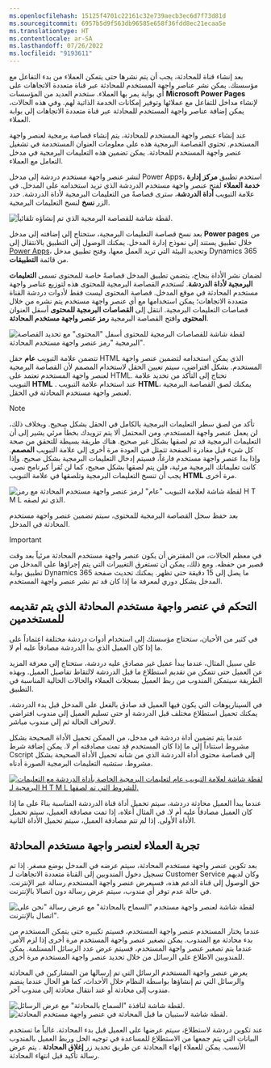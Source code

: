 ```yaml
---
ms.openlocfilehash: 15125f4701c22161c32e739aecb3ec6d7f73d81d
ms.sourcegitcommit: 6957b5d9f563db96585e658f36fdd8ec21ecaa5e
ms.translationtype: HT
ms.contentlocale: ar-SA
ms.lasthandoff: 07/26/2022
ms.locfileid: "9193611"
---
```

بعد إنشاء قناة للمحادثة، يجب أن يتم نشرها حتى يتمكن العملاء من بدء التفاعل مع مؤسستك. يمكن نشر عناصر واجهة المستخدم للمحادثة عبر قناة متعددة الاتجاهات على أي بوابة يمر بها العملاء. ستخدم العديد من المؤسسات **Microsoft Power Pages** لإنشاء مداخل للتفاعل مع عملائها وتوفير إمكانات الخدمة الذاتية لهم. وفي هذه الحالات، يمكن إضافة عناصر واجهة المستخدم للمحادثة عبر قناة متعددة الاتجاهات إلى بوابة العملاء.

عند إنشاء عنصر واجهة المستخدم للمحادثة، يتم إنشاء قصاصة برمجية لعنصر واجهة المستخدم. تحتوي القصاصة البرمجية هذه على معلومات العنوان المستخدمة في تشغيل عنصر واجهة المستخدم للمحادثة. يمكن تضمين هذه التعليمات البرمجية في مدخل التعامل مع العملاء.

لنشر عنصر واجهة مستخدم دردشة إلى مدخل Power Apps، استخدم تطبيق **مركز إدارة خدمة العملاء** لفتح عنصر واجهة مستخدم الدردشة الذي تريد استخدامه على المدخل.  في علامة التبويب **أداة الدردشة**، سترى قصاصةً من التعليمات البرمجية لأداة الدردشة. حدد الزر **نسخ** لنسخ التعليمات البرمجية.   

![لقطة شاشة للقصاصة البرمجية الذي تم إنشاؤه تلقائياً.](../media/chat-copy-5-1.png)

بعد نسخ قصاصة التعليمات البرمجية، ستحتاج إلى إضافته إلى مدخل **Power pages** من خلال تطبيق يستند إلى نموذج إدارة المدخل. يمكنك الوصول إلى التطبيق بالانتقال إلى [Power Apps](https://make.powerapps.com/?azure-portal=true)، وتحديد البيئة التي تريد العمل معها، وفتح تطبيق مدخل Dynamics 365 من قائمة **التطبيقات**.

لضمان نشر الأداة بنجاح، يتضمن تطبيق المدخل قصاصةً خاصة للمحتوى تسمى **التعليمات البرمجية لأداة الدردشة**. تُستخدم القصاصة البرمجية للمحتوى هذه لتوزيع عناصر واجهة مستخدم المحادثة في موقع المدخل. قصاصة المحتوى ليست فقط لأدوات دردشة القناة متعددة الاتجاهات؛ يمكن استخدامها مع أي عنصر واجهة مستخدم يتم نشره من خلال قصاصات التعليمات البرمجية. انتقل إلى **القصاصات البرمجية للمحتوى** أسفل العنوان **المحتوى** وافتح القصاصة البرمجية **رمز عنصر واجهة مستخدم المحادثة**. 

![لقطة شاشة للقصاصات البرمجية للمحتوى أسفل "المحتوى" مع تحديد القصاصة البرمجية "رمز عنصر واجهة مستخدم المحادثة".](../media/chat-add-snippet-5-2.png)

تتضمن علامة التبويب **عام** حقل HTML الذي يمكن استخدامه لتضمين عنصر واجهة المستخدم. بشكل افتراضي، سيتم تعيين الحقل لاستخدام المصمم لأن القصاصة البرمجية لعنصر واجهة المستخدم تعتمد على HTML. تحتاج إلى التأكد من تحديد علامة التبويب **HTML** . عند استخدام علامة التبويب **HTML‎**، يمكنك لصق القصاصة البرمجية لعنصر واجهة مستخدم المحادثة في الحقل.

> [!NOTE]
> تأكد من لصق سطر التعليمات البرمجية بالكامل في الحقل بشكل صحيح. وبخلاف ذلك، لن يعمل عنصر واجهة المستخدم، ومن المحتمل ألا يتم تزويدك بخطأ مرئي يشير إلى أن التعليمات البرمجية قد تم لصقها بشكل غير صحيح. هناك طريقة بسيطة للتحقق من صحة كل شيء قبل مغادرة الصفحة تتمثل في العودة مرة أخرى إلى علامة التبويب **المصمم**. وإذا بدا عنصر واجهة مستخدم فارغاً، فسيتم إدخال التعليمات البرمجية بشكل صحيح. وإذا كانت تعليماتك البرمجية مرئية، فلن يتم لصقها بشكل صحيح، كما لن تُقرأ كبرنامج نصي. يجب أن تنسخ التعليمات البرمجية وتلصقها في علامة التبويب **HTML** مرة أخرى.

![لقطة شاشة لعلامة التبويب "عام" لرمز عنصر واجهة مستخدم المحادثة مع رمز H T M L الذي تم لصقه.](../media/chat-5-3.png)

بعد حفظ سجل القصاصة البرمجية للمحتوى، سيتم تضمين عنصر واجهة مستخدم المحادثة في المدخل.

> [!IMPORTANT]
> في معظم الحالات، من المفترض أن يكون عنصر واجهة مستخدم المحادثة مرئياً بعد وقت قصير من حفظه. ومع ذلك، يمكن أن تستغرق التغييرات التي يتم إجراؤها على المدخل من تطبيق بوابة Dynamics 365 ما يصل إلى 15 دقيقة حتى تظهر. يمكنك تحديث صفحة المدخل بشكل دوري لمعرفة ما إذا كان قد تم نشر عنصر واجهة المستخدم.

## <a name="control-which-chat-widget-is-presented-to-users"></a>التحكم في عنصر واجهة مستخدم المحادثة الذي يتم تقديمه للمستخدمين

في كثير من الأحيان، ستحتاج مؤسستك إلى استخدام أدوات دردشة مختلفة اعتماداً على ما إذا كان العميل الذي بدأ الدردشة مصادقاً عليه أم لا.

على سبيل المثال، عندما يبدأ عميل غير مصادق عليه دردشة، ستحتاج إلى معرفة المزيد عن العميل حتى تتمكن من تقديم استطلاع ما قبل الدردشة لالتقاط تفاصيل العميل. وبهذه الطريقة سيتمكن المندوب من ربط العميل بسجلات العملاء والحالات الحالية المناسبة في التطبيق.

في السيناريوهات التي يكون فيها العميل قد صادق بالفعل على المدخل قبل بدء الدردشة، يمكنك تحميل استطلاع مختلف قبل الدردشة أو حتى تسليم العميل إلى مندوب افتراضي لانحراف الحالة ثم إلى مندوب مباشر.    

عندما يتم تضمين أداة دردشة في مدخل، من الممكن تحميل الأداة الصحيحة بشكل مشروط استناداً إلى ما إذا كان المستخدم قد تمت مصادقته أم لا. يمكن إضافة شرط Cscript إلى قصاصة محتوى أداة الدردشة الذي من شأنه تحميل الأداة الصحيحة بشكل مشروط.  ستشبه التعليمات البرمجية الصورة أدناه.  

[![لقطة شاشة لعلامة التبويب عام لتعليمات البرمجية الخاصة بأداة الدردشة مع التعليمات البرمجية لـ H T M L للشروط التي تم لصقها.](../media/chat-control-value-5-10.png)](../media/chat-control-value-5-10.png#lightbox)  

عندما يبدأ العميل محادثة دردشة، سيتم تحميل أداة قناة الدردشة المناسبة بناءً على ما إذا كان العميل مصادقاً عليه أم لا. في المثال أعلاه، إذا تمت مصادقة العميل، سيتم تحميل الأداة الأولى. إذا لم تتم مصادقة العميل، سيتم تحميل الأداة الثانية.

## <a name="customer-experience-of-chat-widget"></a>تجربة العملاء لعنصر واجهة مستخدم المحادثة

بعد تكوين عنصر واجهة مستخدم المحادثة، سيتم عرضه في المدخل بوضع مصغر. إذا تم تسجيل دخول المندوبين إلى القناة متعددة الاتجاهات لـ Customer Service وكان لديهم حق الوصول إلى قناة الدعم هذه، فسيعرض عنصر واجهة المستخدم رسالة عبر الإنترنت. في حالة عدم توفر أي مندوب، سيتم عرض رسالة دون اتصالا بالإنترنت.

![لقطة شاشة لعنصر واجهة مستخدم "السماح بالمحادثة" مع عرض رسالة "نحن على اتصال بالإنترنت".](../media/chat-5-4.png)

عندما يختار المستخدم عنصر واجهة المستخدم، فسيتم تكبيره حتى يتمكن المستخدم من بدء محادثة مع المندوب. يمكن تصغير عنصر واجهة المستخدم مرة أخرى إذا لزم الأمر. عندما يتم تصغير عنصر واجهة المستخدم، فسيتم عرض عدد الرسائل المستلمة. يمكن للمندوبين الاطلاع على الرسائل من خلال تحديد عنصر واجهة المستخدم مرة أخرى.

يعرض عنصر واجهة المستخدم الرسائل التي تم إرسالها من المشاركين في المحادثة والرسائل التي تم إنشاؤها بواسطة النظام خلال الأحداث، كما هو الحال عندما ينضم مندوب إلى محادثة أو عند انتقال محادثة إلى مندوب آخر.

![لقطة شاشة لنافذة "السماح بالمحادثة" مع عرض الرسائل.](../media/chat-5-5.png) ![لقطة شاشة لاستبيان ما قبل المحادثة في عنصر واجهة مستخدم المحادثة.](../media/chat-5-6.png)

عند تكوين دردشة لاستطلاع، سيتم عرضها على العميل قبل بدء المحادثة. غالباً ما تستخدم البيانات التي يتم جمعها من الاستطلاع للمساعدة في توجيه الحل وربط العميل بالمندوب الأنسب. يمكن للعملاء إنهاء المحادثة عن طريق تحديد زر **إغلاق المحادثة** . يتم عرض رسالة تأكيد قبل انتهاء المحادثة.


